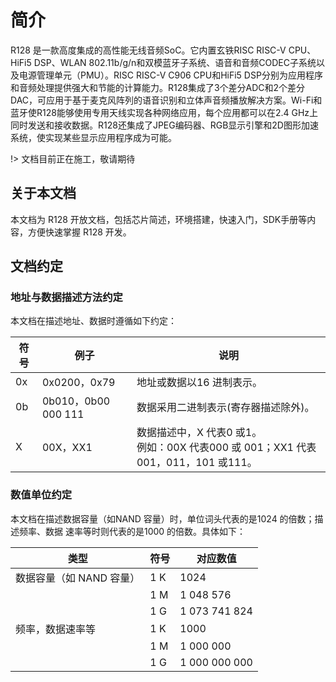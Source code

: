 # 简介

R128 是一款高度集成的高性能无线音频SoC。它内置玄铁RISC RISC-V CPU、HiFi5 DSP、WLAN 802.11b/g/n和双模蓝牙子系统、语音和音频CODEC子系统以及电源管理单元（PMU）。RISC RISC-V C906 CPU和HiFi5 DSP分别为应用程序和音频处理提供强大和节能的计算能力。R128集成了3个差分ADC和2个差分DAC，可应用于基于麦克风阵列的语音识别和立体声音频播放解决方案。Wi-Fi和蓝牙使R128能够使用专用天线实现各种网络应用，每个应用都可以在2.4 GHz上同时发送和接收数据。R128还集成了JPEG编码器、RGB显示引擎和2D图形加速系统，使实现某些显示应用程序成为可能。

!> 文档目前正在施工，敬请期待


## 关于本文档

本文档为 R128 开放文档，包括芯片简述，环境搭建，快速入门，SDK手册等内容，方便快速掌握 R128 开发。

## 文档约定

### 地址与数据描述方法约定

本文档在描述地址、数据时遵循如下约定：

| 符号 | 例子                | 说明                                                         |
| ---- | ------------------- | ------------------------------------------------------------ |
| 0x   | 0x0200，0x79        | 地址或数据以16 进制表示。                                    |
| 0b   | 0b010，0b00 000 111 | 数据采用二进制表示(寄存器描述除外)。                         |
| X    | 00X，XX1            | 数据描述中，X 代表0 或1。<br />例如：00X 代表000 或 001；XX1 代表001，011，101 或111。 |

### 数值单位约定

本文档在描述数据容量（如NAND 容量）时，单位词头代表的是1024 的倍数；描述频率、数据
速率等时则代表的是1000 的倍数。具体如下：

| 类型                     | 符号 | 对应数值      |
| ------------------------ | ---- | ------------- |
| 数据容量（如 NAND 容量） | 1 K  | 1024          |
|                          | 1 M  | 1 048 576     |
|                          | 1 G  | 1 073 741 824 |
| 频率，数据速率等         | 1 K  | 1000          |
|                          | 1 M  | 1 000 000     |
|                          | 1 G  | 1 000 000 000 |

